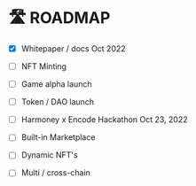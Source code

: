 # 🛣 ROADMAP

* [x] Whitepaper / docs Oct 2022
* [ ] NFT Minting
* [ ] Game alpha launch
* [ ] Token / DAO launch
* [ ] Harmoney x Encode Hackathon Oct 23, 2022
* [ ] Built-in Marketplace
* [ ] Dynamic NFT's
* [ ] Multi / cross-chain



